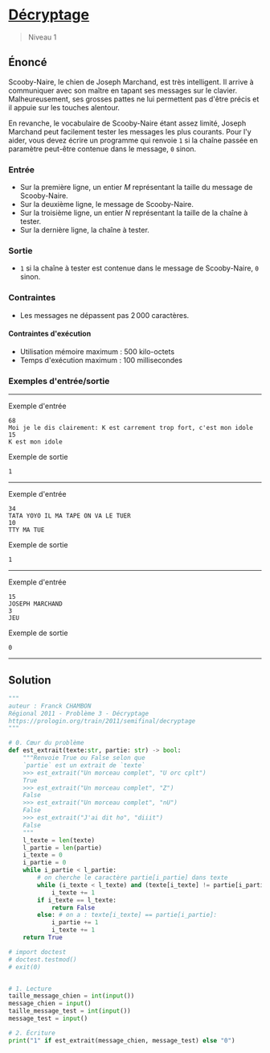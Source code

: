 # [Décryptage](https://prologin.org/train/2011/semifinal/decryptage)

> Niveau 1

## Énoncé

Scooby-Naire, le chien de Joseph Marchand, est très intelligent. Il arrive à communiquer avec son maître en tapant ses messages sur le clavier. Malheureusement, ses grosses pattes ne lui permettent pas d'être précis et il appuie sur les touches alentour.

En revanche, le vocabulaire de Scooby-Naire étant assez limité, Joseph Marchand peut facilement tester les messages les plus courants. Pour l'y aider, vous devez écrire un programme qui renvoie `1` si la chaîne passée en paramètre peut-être contenue dans le message, `0` sinon.

### Entrée

* Sur la première ligne, un entier $M$ représentant la taille du message de Scooby-Naire.
* Sur la deuxième ligne, le message de Scooby-Naire.
* Sur la troisième ligne, un entier $N$ représentant la taille de la chaîne à tester.
* Sur la dernière ligne, la chaîne à tester.

### Sortie

+ `1` si la chaîne à tester est contenue dans le message de Scooby-Naire, `0` sinon.

### Contraintes

* Les messages ne dépassent pas $2\,000$ caractères.

#### Contraintes d'exécution
* Utilisation mémoire maximum : 500 kilo-octets
* Temps d'exécution maximum : 100 millisecondes

### Exemples d'entrée/sortie

---

Exemple d'entrée

    68
    Moi je le dis clairement: K est carrement trop fort, c'est mon idole
    15
    K est mon idole

Exemple de sortie

    1

---

Exemple d'entrée

    34
    TATA YOYO IL MA TAPE ON VA LE TUER
    10
    TTY MA TUE

Exemple de sortie

    1

---

Exemple d'entrée

    15
    JOSEPH MARCHAND
    3
    JEU

Exemple de sortie

    0

---

## Solution

```python
"""
auteur : Franck CHAMBON
Régional 2011 - Problème 3 - Décryptage
https://prologin.org/train/2011/semifinal/decryptage
"""

# 0. Cœur du problème
def est_extrait(texte:str, partie: str) -> bool:
    """Renvoie True ou False selon que
    `partie` est un extrait de `texte`
    >>> est_extrait("Un morceau complet", "U orc cplt")
    True
    >>> est_extrait("Un morceau complet", "Z")
    False
    >>> est_extrait("Un morceau complet", "nU")
    False
    >>> est_extrait("J'ai dit ho", "diiit")
    False
    """
    l_texte = len(texte)
    l_partie = len(partie)
    i_texte = 0
    i_partie = 0
    while i_partie < l_partie:
        # on cherche le caractère partie[i_partie] dans texte
        while (i_texte < l_texte) and (texte[i_texte] != partie[i_partie]):
            i_texte += 1
        if i_texte == l_texte:
            return False
        else: # on a : texte[i_texte] == partie[i_partie]:
            i_partie += 1
            i_texte += 1
    return True

# import doctest
# doctest.testmod()
# exit(0)


# 1. Lecture
taille_message_chien = int(input())
message_chien = input()
taille_message_test = int(input())
message_test = input()

# 2. Écriture
print("1" if est_extrait(message_chien, message_test) else "0")
```
